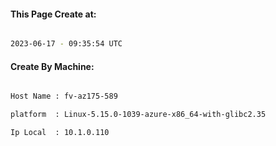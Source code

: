 
   
#### This Page Create at:

```bash

2023-06-17 - 09:35:54 UTC

```

#### Create By Machine:

```bash

Host Name : fv-az175-589

platform  : Linux-5.15.0-1039-azure-x86_64-with-glibc2.35

Ip Local  : 10.1.0.110

```

